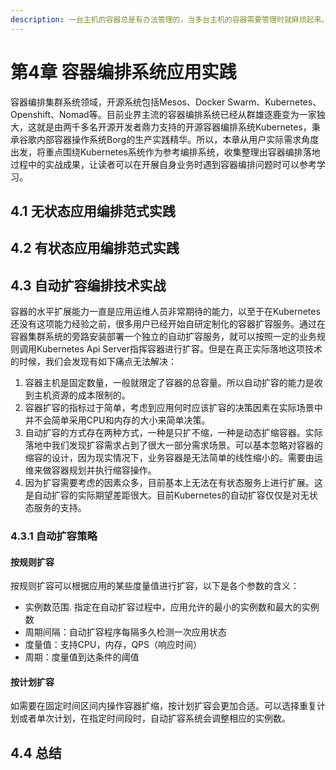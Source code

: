 ```yaml
---
description: 一台主机的容器总是有办法管理的，当多台主机的容器需要管理时就麻烦起来。
---
```


# 第4章 容器编排系统应用实践

容器编排集群系统领域，开源系统包括Mesos、Docker Swarm、Kubernetes、Openshift、Nomad等。目前业界主流的容器编排系统已经从群雄逐鹿变为一家独大，这就是由两千多名开源开发者鼎力支持的开源容器编排系统Kubernetes，秉承谷歌内部容器操作系统Borg的生产实践精华。所以，本章从用户实际需求角度出发，将重点围绕Kubernetes系统作为参考编排系统，收集整理出容器编排落地过程中的实战成果，让读者可以在开展自身业务时遇到容器编排问题时可以参考学习。

## 4.1 无状态应用编排范式实践

## 4.2 有状态应用编排范式实践

## 4.3 自动扩容编排技术实战

容器的水平扩展能力一直是应用运维人员非常期待的能力，以至于在Kubernetes还没有这项能力经验之前，很多用户已经开始自研定制化的容器扩容服务。通过在容器集群系统的旁路安装部署一个独立的自动扩容服务，就可以按照一定的业务规则调用Kubernetes Api Server指挥容器进行扩容。但是在真正实际落地这项技术的时候，我们会发现有如下痛点无法解决：

1. 容器主机是固定数量，一般就限定了容器的总容量。所以自动扩容的能力是收到主机资源的成本限制的。
2. 容器扩容的指标过于简单，考虑到应用何时应该扩容的决策因素在实际场景中并不会简单采用CPU和内存的大小来简单决策。
3. 自动扩容的方式存在两种方式，一种是只扩不缩，一种是动态扩缩容器。实际落地中我们发现扩容需求占到了很大一部分需求场景。可以基本忽略对容器的缩容的设计，因为现实情况下，业务容器是无法简单的线性缩小的。需要由运维来做容器规划并执行缩容操作。
4. 因为扩容需要考虑的因素众多，目前基本上无法在有状态服务上进行扩展。这是自动扩容的实际期望差距很大。目前Kubernetes的自动扩容仅仅是对无状态服务的支持。

### 4.3.1 自动扩容策略

#### 按规则扩容

按规则扩容可以根据应用的某些度量值进行扩容，以下是各个参数的含义：

* 实例数范围. 指定在自动扩容过程中，应用允许的最小的实例数和最大的实例数
* 周期间隔：自动扩容程序每隔多久检测一次应用状态
* 度量值：支持CPU，内存，QPS（响应时间）
* 周期：度量值到达条件的阈值

#### 按计划扩容

如需要在固定时间区间内操作容器扩缩，按计划扩容会更加合适。可以选择重复计划或者单次计划，在指定时间段时，自动扩容系统会调整相应的实例数。





## 4.4 总结



